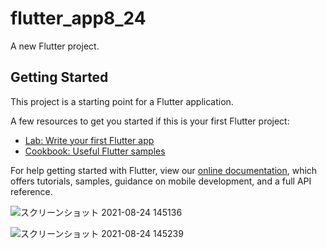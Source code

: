 # flutter_app8_24

A new Flutter project.

## Getting Started

This project is a starting point for a Flutter application.

A few resources to get you started if this is your first Flutter project:

- [Lab: Write your first Flutter app](https://flutter.dev/docs/get-started/codelab)
- [Cookbook: Useful Flutter samples](https://flutter.dev/docs/cookbook)

For help getting started with Flutter, view our
[online documentation](https://flutter.dev/docs), which offers tutorials,
samples, guidance on mobile development, and a full API reference.

![スクリーンショット 2021-08-24 145136](https://user-images.githubusercontent.com/85275288/130563652-1b3fb00c-5f7a-4cdd-b2b1-5e38d4e2f20e.png)


![スクリーンショット 2021-08-24 145239](https://user-images.githubusercontent.com/85275288/130563600-1bde4498-6816-453e-b8d4-84422d1cb97b.png)

